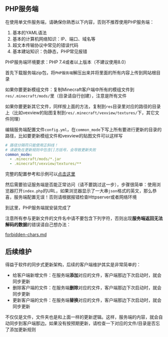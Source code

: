 ## PHP服务端

在使用单文件服务端，请确保你熟悉以下内容，否则不推荐使用PHP服务端：

1. 基本的YAML语法
2. 基本的计算机网络知识：IP、端口、域名等
3. 超文本传输协议中常见的错误代码
4. 基本建站知识：伪静态，PHP常见报错

PHP服务端环境要求：PHP 7.4或者以上版本（不建议使用8.0）

首先下载服务端zip包，将`PHP服务端`解压出来并将里面的所有内容上传到网站根目录

如果你要更新模组文件：复制Minecraft客户端中所有的模组文件到`res/.minecraft/mods/`里（目录请自行创建），注意是所有文件

如果你要更新其它文件，同样按上面的方法，复制到`res`目录里对应的路径的目录上（比如vexview的贴图复制到`res/.minecraft/vexview/textures/`下，其它文件同理）

编辑服务端配置文件`config.yml`，在`common_mode`下写上所有要进行更新的目录的路径，比如要更新模组文件和vexview的贴图文件可以这样写

```yaml
# 路径分隔符只能使用正斜线！
# 请避免在更新规则中包含[]方括号，会导致更新失败
common_mode:
  - .minecraft/mods/*.jar
  - .minecraft/vexview/textures/**
```

完整的配置参考和示例可以[点击这里](reference.md)

然后需要验证服务端是否能正常访问（请不要跳过这一步），步骤很简单：使用浏览器打开`index.php`的URL，如果浏览器显示了一大串`json`格式的英文，那么恭喜，服务端配置无误！否则请根据报错检查Httpserver或者网络环境

到这里，PHP服务端就安装完成了

注意所有参与更新文件的文件名中请不要包含下列字符，否则出现**服务端返回无法解码的数据**的错误请自己想办法：

[forbidden-chars.md](forbidden-chars.md ':include')

## 后续维护

得益于软件的同步式更新架构，后续的客户端维护其实是非常简单的：

+ 给客户端新增文件：在服务端**添加**对应的文件，客户端那边下次启动时，就会同步更新
+ 删除客户端的文件：在服务端**删除**对应的文件，客户端那边下次启动时，就会同步更新
+ 更新客户端的文件：在服务端**替换**对应的文件，客户端那边下次启动时，就会同步更新

不仅仅是文件，文件夹也是和上面一样的更新逻辑。这样，服务端的内容，就会自动同步到客户端那边。如果没有按预期更新，请检查一下对应的文件/目录是否忘了添加更新规则
